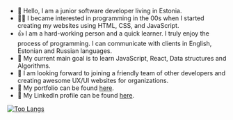 - 👋 Hello, I am a junior software developer living in Estonia.
- 👩‍💻 I became interested in programming in the 00s when I started creating my websites using HTML, CSS, and JavaScript.
- 👍 I am a hard-working person and a quick learner. I truly enjoy the process of programming. I can communicate with clients in English, Estonian and Russian languages.
- 🌱 My current main goal is to learn JavaScript, React, Data structures and Algorithms.
- 💞️ I am looking forward to joining a friendly team of other developers and creating awesome UX/UI websites for organizations.
- 📁 My portfolio can be found [here](http://angelina.rf.gd/).
- 📁 My LinkedIn profile can be found [here](https://www.linkedin.com/in/angelina-prokofjeva-a92833244/).

[![Top Langs](https://github-readme-stats.vercel.app/api/top-langs/?username=angelania2020&layout=compact&theme=default)](https://github.com/anuraghazra/github-readme-stats)

<!---
angelania2020/angelania2020 is a ✨ special ✨ repository because its `README.md` (this file) appears on your GitHub profile.
You can click the Preview link to take a look at your changes.
--->
